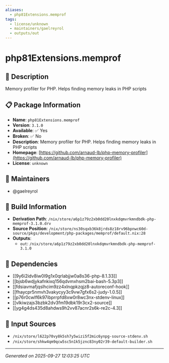 ```yaml
---
aliases:
  - php81Extensions.memprof
tags:
  - license/unknown
  - maintainers/gaelreyrol
  - outputs/out
---
```


# php81Extensions.memprof

## 📝 Description

Memory profiler for PHP. Helps finding memory leaks in PHP scripts

## 📋 Package Information

- **Name**: `php81Extensions.memprof`
- **Version**: `3.1.0`
- **Available**: ✅ Yes
- **Broken**: ✅ No
- **Description**: Memory profiler for PHP. Helps finding memory leaks in PHP scripts
- **Homepage**: [https://github.com/arnaud-lb/php-memory-profiler](https://github.com/arnaud-lb/php-memory-profiler)
- **License**: `unknown`
## 👥 Maintainers

- @gaelreyrol


## 🔧 Build Information

- **Derivation Path**: `/nix/store/a6p1z79z2xb0dd20lnxkdqmvrkmndbdk-php-memprof-3.1.0.drv`
- **Source Position**: `/nix/store/ns30sqxb36k8jrds8z18rv96bpnwc60d-source/pkgs/development/php-packages/memprof/default.nix:28`
- **Outputs**:
  - `out`:  `/nix/store/a6p1z79z2xb0dd20lnxkdqmvrkmndbdk-php-memprof-3.1.0`

## 🔗 Dependencies

- [[9y6i2idv8iw0l9g1x0qrlabjjw0a8s36-php-8.1.33]]
- [[bjsb6wdjykafnkixq156qdvmxhsm2bai-bash-5.3p3]]
- [[fdsiavmafjqslhcim9zz4xlnqpkzqjz8-autoreconf-hook]]
- [[fhaycpr5nmvh3vakycyy3c9vw7gfx6s2-judy-1.0.5]]
- [[p76r0cwlf6k97ibprrpfd8xw0r8wc3nx-stdenv-linux]]
- [[vlkiwzajs3bzbk2dv3fm19dbk19r3cx2-source]]
- [[yg4g4ds435d8ahdws9h2vv87acnr2s6k-re2c-4.3]]

## 📁 Input Sources

- `/nix/store/l622p70vy8k5sh7y5wizi5f2mic6ynpg-source-stdenv.sh`
- `/nix/store/shkw4qm9qcw5sc5n1k5jznc83ny02r39-default-builder.sh`

---
*Generated on 2025-09-27 12:03:25 UTC*
